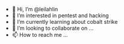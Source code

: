 - 👋 Hi, I’m @leilahlin
- 👀 I’m interested in pentest and hacking
- 🌱 I’m currently learning about cobalt strike
- 💞️ I’m looking to collaborate on ...
- 📫 How to reach me ...

<!---
leilahlin/leilahlin is a ✨ special ✨ repository because its `README.md` (this file) appears on your GitHub profile.
You can click the Preview link to take a look at your changes.
--->
